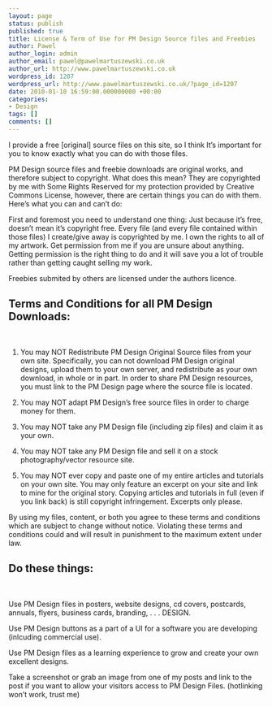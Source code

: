 ```yaml
---
layout: page
status: publish
published: true
title: License & Term of Use for PM Design Source files and Freebies
author: Pawel
author_login: admin
author_email: pawel@pawelmartuszewski.co.uk
author_url: http://www.pawelmartuszewski.co.uk
wordpress_id: 1207
wordpress_url: http://www.pawelmartuszewski.co.uk/?page_id=1207
date: 2010-01-10 16:59:00.000000000 +00:00
categories:
- Design
tags: []
comments: []
---
```

I provide a free [original] source files on this site, so I think It’s important for you to know exactly what you can do with those files.

PM Design source files and freebie downloads are original works, and therefore subject to copyright. What does this mean? They are copyrighted by me with Some Rights Reserved for my protection provided by Creative Commons License, however, there are certain things you can do with them. Here’s what you can and can’t do:

First and foremost you need to understand one thing: Just because it’s free, doesn’t mean it’s copyright free. Every file (and every file contained within those files) I create/give away is copyrighted by me. I own the rights to all of my artwork. Get permission from me if you are unsure about anything. Getting permission is the right thing to do and it will save you a lot of trouble rather than getting caught selling my work.

<p class="b">Freebies submited by others are licensed under the authors licence.</p>

<h2>Terms and Conditions for all PM Design Downloads:</h2>
<div class="dev"><div class="dev_in">&nbsp;</div></div>

1. You may NOT Redistribute PM Design Original Source files from your own site. Specifically, you can not download PM Design original designs, upload them to your own server, and redistribute as your own download, in whole or in part. In order to share PM Design resources, you must link to the PM Design page where the source file is located.

2. You may NOT adapt PM Design’s free source files in order to charge money for them.

3. You may NOT take any PM Design file (including zip files) and claim it as your own.

4. You may NOT take any PM Design file and sell it on a stock photography/vector resource site.

5. You may NOT ever copy and paste one of my entire articles and tutorials on your own site. You may only feature an excerpt on your site and link to mine for the original story. Copying articles and tutorials in full (even if you link back) is still copyright infringement. Excerpts only please.

By using my files, content, or both you agree to these terms and conditions which are subject to change without notice. Violating these terms and conditions could and will result in punishment to the maximum extent under law.

<h2>Do these things:</h2>
<div class="dev"><div class="dev_in">&nbsp;</div></div>

Use PM Design files in posters, website designs, cd covers, postcards, annuals, flyers, business cards, branding, . . . DESIGN.

Use PM Design buttons as a part of a UI for a software you are developing (inlcuding commercial use).

Use PM Design files as a learning experience to grow and create your own excellent designs.

Take a screenshot or grab an image from one of my posts and link to the post if you want to allow your visitors access to PM Design Files. (hotlinking won’t work, trust me)
